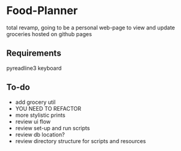 # Food-Planner

total revamp, going to be a personal web-page to view and update groceries hosted on github pages

## Requirements
pyreadline3
keyboard

## To-do
* add grocery util
* YOU NEED TO REFACTOR
* more stylistic prints
* review ui flow
* review set-up and run scripts
* review db location?
* review directory structure for scripts and resources